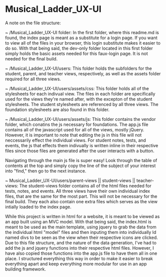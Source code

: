 # Musical_Ladder_UX-UI
A note on the file structure:

~  /Musical_Ladder_UX-UI folder:
In the first folder, where this readme.md is found, the index page is meant as a substitute for a login page. If you want to view all of the files in your browser, this login substitute makes it easier to do so. With that being said, the dev-only folder located in this first folder simply holds the basic assets needed for this faux-login page. It is not needed for the final build.

~  /Musical_Ladder_UX-UI/users:
This folder holds the subfolders for the student, parent, and teacher views, respectively, as well as the assets folder required for all three views.

~  /Musical_Ladder_UX-UI/users/assets/css:
This folder holds all of the stylesheets for each indivual view. The files in each folder are specifically used for the views they're named after, with the excepton of the student stylesheets. The student stylesheets are referenced by all three views. The foundation stylesheets are also found in this folder.

~  /Musical_Ladder_UX-UI/users/assets/js:
This folder contains the vendor folder, which conatins the js necessary for foundations. The app.js file contains all of the javascript used for all of the views, mostly jQuery. However, it is important to note that editing the js in this file will not neccessarily effect the individual views. For student notes, tests, and events, the js that effects them indivually is written inline in their respective files since those files are generated after the user interacts with a button.

Navigating through the main js file is super easy! Look through the table of contents at the top and simply copy the line of the subject of your interest into "find," then go to the next instance.

~  Musical_Ladder_UX-UI/users/parent-views || student-views || teacher-views:
The student-views folder contains all of the html files needed for tests, notes, and events. All three views have their own individual index files, that are the same for the most part. This will not be necessary for the final build. They each also contain one extra files which serves as the view intially loaded to the index page.



While this project is written in html for a website, it is meant to be viewed as an app built using an MVC model.
With that being said, the index.html is meant to be used as the main template, using jquery to grab the data from the individual html "model" files and then inputing them into individually Id named divs to be seen as the view when their respective icons are clicked.
Due to this file structure, and the nature of the data generation, I've had to add the js and jquery functions into their respective html files. However, I have also copied those functions into the app.js file to have them all in one place.
I structured everything this way in order to make it easier to break everything apart and keep everything more modular for use in an app building framework.